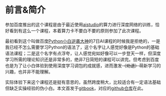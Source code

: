 # 前言&简介

参加百度推出的这个课程是由于最近使用[aistudio](https://aistudio.baidu.com/)的算力进行深度网络的训练，恰好看到有这么一个课程，本着算力卡不要白不要的原则参加了此次课程。

最初看到这个叫做百度[Python小白逆袭大神](https://aistudio.baidu.com/aistudio/education/group/info/1224)的7日AI课程的时候我是拒绝的，一是我已经不怎么需要学习Python的语法了，这个名字让人感觉好像是Python的基础语法课程；二是这个名字有点浮夸，让人感觉宛如好像可以一步登天一样，但深度学习所需的理论知识还是非常多的，绝非7日简短的课程可以讲完。但考虑到百度也是为了让小白体验到使用深度学习调包的成就感，进而激发~~（劝退）~~萌新学习的兴趣，也并非不能理解。

实际体验下来这个课程还是挺有意思的，虽然跨度稍大，比较适合有一定语法基础但缺乏实操经验的伪小白。本文首发于[gitbook](https://mr-et.gitbook.io/paddle7/)，对应的[github仓库](https://github.com/tea321000/gitbook_paddle_AI_camp)在此。


